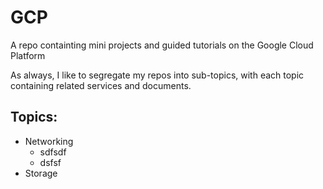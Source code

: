 # GCP
A repo containting mini projects and guided tutorials on the Google Cloud Platform

As always, I like to segregate my repos into sub-topics, with each topic containing related services and documents.

## Topics:
- Networking
  - sdfsdf
  - dsfsf
- Storage

